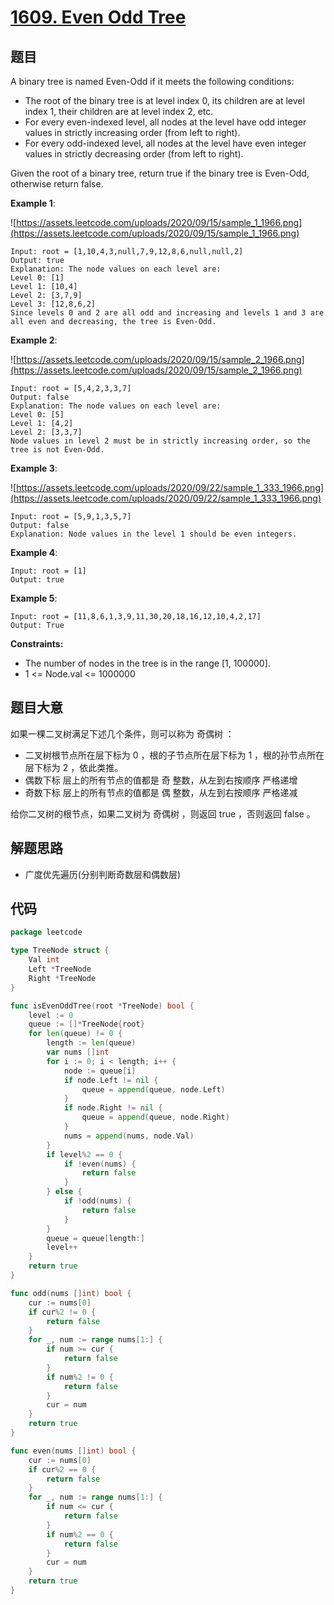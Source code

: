 # [1609. Even Odd Tree](https://leetcode-cn.com/problems/even-odd-tree/)

## 题目

A binary tree is named Even-Odd if it meets the following conditions:

- The root of the binary tree is at level index 0, its children are at level index 1, their children are at level index 2, etc.
- For every even-indexed level, all nodes at the level have odd integer values in strictly increasing order (from left to right).
- For every odd-indexed level, all nodes at the level have even integer values in strictly decreasing order (from left to right).

Given the root of a binary tree, return true if the binary tree is Even-Odd, otherwise return false.

**Example 1**:

![https://assets.leetcode.com/uploads/2020/09/15/sample_1_1966.png](https://assets.leetcode.com/uploads/2020/09/15/sample_1_1966.png)

    Input: root = [1,10,4,3,null,7,9,12,8,6,null,null,2]
    Output: true
    Explanation: The node values on each level are:
    Level 0: [1]
    Level 1: [10,4]
    Level 2: [3,7,9]
    Level 3: [12,8,6,2]
    Since levels 0 and 2 are all odd and increasing and levels 1 and 3 are all even and decreasing, the tree is Even-Odd.

**Example 2**:

![https://assets.leetcode.com/uploads/2020/09/15/sample_2_1966.png](https://assets.leetcode.com/uploads/2020/09/15/sample_2_1966.png)

    Input: root = [5,4,2,3,3,7]
    Output: false
    Explanation: The node values on each level are:
    Level 0: [5]
    Level 1: [4,2]
    Level 2: [3,3,7]
    Node values in level 2 must be in strictly increasing order, so the tree is not Even-Odd.

**Example 3**:

![https://assets.leetcode.com/uploads/2020/09/22/sample_1_333_1966.png](https://assets.leetcode.com/uploads/2020/09/22/sample_1_333_1966.png)

    Input: root = [5,9,1,3,5,7]
    Output: false
    Explanation: Node values in the level 1 should be even integers.

**Example 4**:

    Input: root = [1]
    Output: true

**Example 5**:

    Input: root = [11,8,6,1,3,9,11,30,20,18,16,12,10,4,2,17]
    Output: True

**Constraints:**

- The number of nodes in the tree is in the range [1, 100000]. 
- 1 <= Node.val <= 1000000

## 题目大意

如果一棵二叉树满足下述几个条件，则可以称为 奇偶树 ：

- 二叉树根节点所在层下标为 0 ，根的子节点所在层下标为 1 ，根的孙节点所在层下标为 2 ，依此类推。
- 偶数下标 层上的所有节点的值都是 奇 整数，从左到右按顺序 严格递增
- 奇数下标 层上的所有节点的值都是 偶 整数，从左到右按顺序 严格递减

给你二叉树的根节点，如果二叉树为 奇偶树 ，则返回 true ，否则返回 false 。

## 解题思路

- 广度优先遍历(分别判断奇数层和偶数层)

## 代码

```go
package leetcode

type TreeNode struct {
	Val int
	Left *TreeNode
	Right *TreeNode
}

func isEvenOddTree(root *TreeNode) bool {
	level := 0
	queue := []*TreeNode{root}
	for len(queue) != 0 {
		length := len(queue)
		var nums []int
		for i := 0; i < length; i++ {
			node := queue[i]
			if node.Left != nil {
				queue = append(queue, node.Left)
			}
			if node.Right != nil {
				queue = append(queue, node.Right)
			}
			nums = append(nums, node.Val)
		}
		if level%2 == 0 {
			if !even(nums) {
				return false
			}
		} else {
			if !odd(nums) {
				return false
			}
		}
		queue = queue[length:]
		level++
	}
	return true
}

func odd(nums []int) bool {
	cur := nums[0]
	if cur%2 != 0 {
		return false
	}
	for _, num := range nums[1:] {
		if num >= cur {
			return false
		}
		if num%2 != 0 {
			return false
		}
		cur = num
	}
	return true
}

func even(nums []int) bool {
	cur := nums[0]
	if cur%2 == 0 {
		return false
	}
	for _, num := range nums[1:] {
		if num <= cur {
			return false
		}
		if num%2 == 0 {
			return false
		}
		cur = num
	}
	return true
}
```